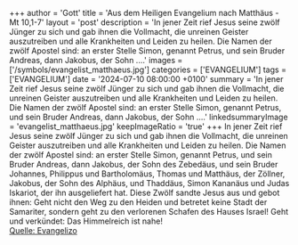 +++
author = 'Gott'
title = 'Aus dem Heiligen Evangelium nach Matthäus - Mt 10,1-7'
layout = 'post'
description = 'In jener Zeit rief Jesus seine zwölf Jünger zu sich und gab ihnen die Vollmacht, die unreinen Geister auszutreiben und alle Krankheiten und Leiden zu heilen. Die Namen der zwölf Apostel sind: an erster Stelle Simon, genannt Petrus, und sein Bruder Andreas, dann Jakobus, der Sohn ....'
images = ['/symbols/evangelist_matthaeus.jpg']
categories = ['EVANGELIUM']
tags = ['EVANGELIUM']
date = '2024-07-10 08:00:00 +0100'
summary = 'In jener Zeit rief Jesus seine zwölf Jünger zu sich und gab ihnen die Vollmacht, die unreinen Geister auszutreiben und alle Krankheiten und Leiden zu heilen. Die Namen der zwölf Apostel sind: an erster Stelle Simon, genannt Petrus, und sein Bruder Andreas, dann Jakobus, der Sohn ....'
linkedsummaryImage = 'evangelist_matthaeus.jpg'
keepImageRatio = 'true'
+++
In jener Zeit rief Jesus seine zwölf Jünger zu sich und gab ihnen die Vollmacht, die unreinen Geister auszutreiben und alle Krankheiten und Leiden zu heilen.
Die Namen der zwölf Apostel sind: an erster Stelle Simon, genannt Petrus, und sein Bruder Andreas, dann Jakobus, der Sohn des Zebedäus, und sein Bruder Johannes,
Philippus und Bartholomäus, Thomas und Matthäus, der Zöllner, Jakobus, der Sohn des Alphäus, und Thaddäus,
Simon Kananäus und Judas Iskariot, der ihn ausgeliefert hat.<!--more-->
Diese Zwölf sandte Jesus aus und gebot ihnen: Geht nicht den Weg zu den Heiden und betretet keine Stadt der Samariter,
sondern geht zu den verlorenen Schafen des Hauses Israel!
Geht und verkündet: Das Himmelreich ist nahe!<br> [Quelle: Evangelizo](https://evangeliumtagfuertag.org/DE/gospel)